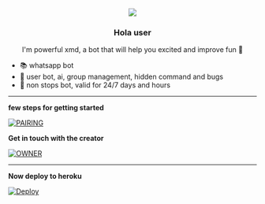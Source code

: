 <h1 align="center">
    <img src="https://readme-typing-svg.herokuapp.com/?font=Righteous&size=35&center=true&vCenter=true&width=500&height=70&duration=4000&lines=Powerful-xmd;+whatsapp+x+Bot;" />
</h1>

<h3 align="center">Hola user</h3>

<p align="center">
  I'm powerful xmd, a bot that will help you excited and improve fun 🚀
  
- 📚  whatsapp bot
- 👶  user bot, ai, group management, hidden command and bugs
- 💬  non stops bot, valid for 24/7 days and hours 
</p>


---

**few steps for getting started**


<a href="https://wa-session-1.onrender.com" target="_blank"><img alt='PAIRING' src='https://img.shields.io/badge/PAIRING CODE-magenta?style=for-the-badge&logo=opencv&logoColor=white'/></a>



**Get in touch with the creator**


<a href="https://home.lazackorganisation.my,id"><img alt='OWNER' src='https://img.shields.io/badge/GET IN TOUCH-magenta?style=for-the-badge&logo=opencv&logoColor=white'/></a>


---

**Now deploy to heroku**

[![Deploy](https://www.herokucdn.com/deploy/button.svg)](https://heroku.com/deploy?template=https://github.com/Gmaxhacker1/Powerful-xmd)
